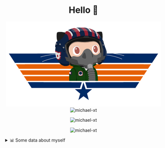 <h1 align="center">Hello 👋</h1>


<p align="center"><img src="https://raw.githubusercontent.com/Michael-xT/Michael-xT/main/.github/topguntocat.png" width=500>
 <br>
<img src="https://komarev.com/ghpvc/?username=michael-xt&style=for-the-badge" alt="michael-xt" /> 
</p>

<p align="center"><img align="center" src="https://github-readme-stats.vercel.app/api/top-langs/?username=michael-xt&layout=compact&theme=dark&show_icons=true" alt="michael-xt" /></p>
<p align="center"><img align="center" src="https://github-readme-stats.vercel.app/api?username=michael-xt&show_icons=true&theme=dark&show_icons=true" alt="michael-xt" /></p>

<details align="left"><summary>📊 Some data about myself</summary>
<p>

<!--START_SECTION:waka-->
![Code Time](http://img.shields.io/badge/Code%20Time-613%20hrs%201%20min-blue)

**🐱 My GitHub Data** 

> 🏆 0 Contributions in the Year 2023
 > 
> 📦 16.7 MB Used in GitHub's Storage 
 > 
> 🚫 Not Opted to Hire
 > 
> 📜 10 Public Repositories 
 > 
> 🔑 29 Private Repositories  
 > 
**I'm a Night 🦉** 

```text
🌞 Morning       42 commits       ██████░░░░░░░░░░░░░░░░░░░   26.42 % 
🌆 Daytime       33 commits       █████░░░░░░░░░░░░░░░░░░░░   20.75 % 
🌃 Evening       82 commits       █████████████░░░░░░░░░░░░   51.57 % 
🌙 Night          2 commits       ░░░░░░░░░░░░░░░░░░░░░░░░░   01.26 % 

```
📅 **I'm Most Productive on Thursday** 

```text
Monday          17 commits       ██░░░░░░░░░░░░░░░░░░░░░░░   10.69 % 
Tuesday         25 commits       ████░░░░░░░░░░░░░░░░░░░░░   15.72 % 
Wednesday       28 commits       ████░░░░░░░░░░░░░░░░░░░░░   17.61 % 
Thursday        51 commits       ████████░░░░░░░░░░░░░░░░░   32.08 % 
Friday           5 commits       ░░░░░░░░░░░░░░░░░░░░░░░░░   03.14 % 
Saturday        26 commits       ████░░░░░░░░░░░░░░░░░░░░░   16.35 % 
Sunday           7 commits       █░░░░░░░░░░░░░░░░░░░░░░░░   04.40 % 

```


📊 **This Week I Spent My Time On** 

```text
🔥 Editors: 
VS Code                  11 hrs 15 mins      ██████████████████░░░░░░░   74.26 % 
Visual Studio            3 hrs 54 mins       ██████░░░░░░░░░░░░░░░░░░░   25.74 % 

💻 Operating System: 
Windows                  15 hrs 9 mins       █████████████████████████   100.00 % 

```

**I Mostly Code in JavaScript** 

```text
JavaScript               10 repos            ██████░░░░░░░░░░░░░░░░░░░   27.03 % 
Java                     9 repos             ██████░░░░░░░░░░░░░░░░░░░   24.32 % 
C#                       4 repos             ██░░░░░░░░░░░░░░░░░░░░░░░   10.81 % 
Vue                      3 repos             ██░░░░░░░░░░░░░░░░░░░░░░░   08.11 % 
HTML                     2 repos             █░░░░░░░░░░░░░░░░░░░░░░░░   05.41 % 

```


**Timeline**

![Chart not found](https://raw.githubusercontent.com/Michael-xT/Michael-xT/main/charts/bar_graph.png) 


 Last Updated on 12/02/2023 01:51:15 UTC
<!--END_SECTION:waka-->
</p>
